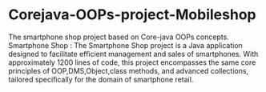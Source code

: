 # Corejava-OOPs-project-Mobileshop
The  smartphone shop project based on Core-java  OOPs concepts.
Smartphone Shop : The Smartphone Shop project is a Java application designed to facilitate efficient management and sales of smartphones. With approximately 1200 lines of code, this project encompasses the same core principles of OOP,DMS,Object,class methods, and advanced collections, tailored specifically for the domain of smartphone retail.
